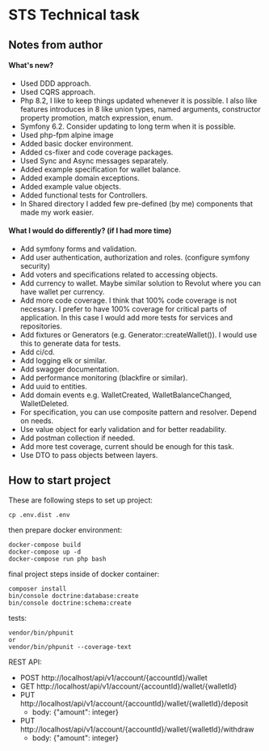 # STS Technical task

## Notes from author

#### What's new?
- Used DDD approach.
- Used CQRS approach.
- Php 8.2, I like to keep things updated whenever it is possible. I also like features introduces in 8 like union types, named arguments, constructor property promotion, match expression, enum.
- Symfony 6.2. Consider updating to long term when it is possible.
- Used php-fpm alpine image
- Added basic docker environment.
- Added cs-fixer and code coverage packages.
- Used Sync and Async messages separately.
- Added example specification for wallet balance.
- Added example domain exceptions.
- Added example value objects.
- Added functional tests for Controllers.
- In Shared directory I added few pre-defined (by me) components that made my work easier.

#### What I would do differently? (if I had more time)
- Add symfony forms and validation.
- Add user authentication, authorization and roles. (configure symfony security)
- Add voters and specifications related to accessing objects.
- Add currency to wallet. Maybe similar solution to Revolut where you can have wallet per currency.
- Add more code coverage. I think that 100% code coverage is not necessary. I prefer to have 100% coverage for critical parts of application. In this case I would add more tests for services and repositories.
- Add fixtures or Generators (e.g. Generator::createWallet()). I would use this to generate data for tests.
- Add ci/cd.
- Add logging elk or similar.
- Add swagger documentation.
- Add performance monitoring (blackfire or similar).
- Add uuid to entities. 
- Add domain events e.g. WalletCreated, WalletBalanceChanged, WalletDeleted.
- For specification, you can use composite pattern and resolver. Depend on needs.
- Use value object for early validation and for better readability.
- Add postman collection if needed.
- Add more test coverage, current should be enough for this task.
- Use DTO to pass objects between layers.

## How to start project

These are following steps to set up project:

```
cp .env.dist .env
```
then prepare docker environment:
```
docker-compose build
docker-compose up -d
docker-compose run php bash
```

final project steps inside of docker container:
```
composer install
bin/console doctrine:database:create
bin/console doctrine:schema:create
```

tests:
```
vendor/bin/phpunit
or
vendor/bin/phpunit --coverage-text
```

REST API:
- POST http://localhost/api/v1/account/{accountId}/wallet
- GET http://localhost/api/v1/account/{accountId}/wallet/{walletId}
- PUT http://localhost/api/v1/account/{accountId}/wallet/{walletId}/deposit
  - body: {"amount": integer}
- PUT http://localhost/api/v1/account/{accountId}/wallet/{walletId}/withdraw
  - body: {"amount": integer}

